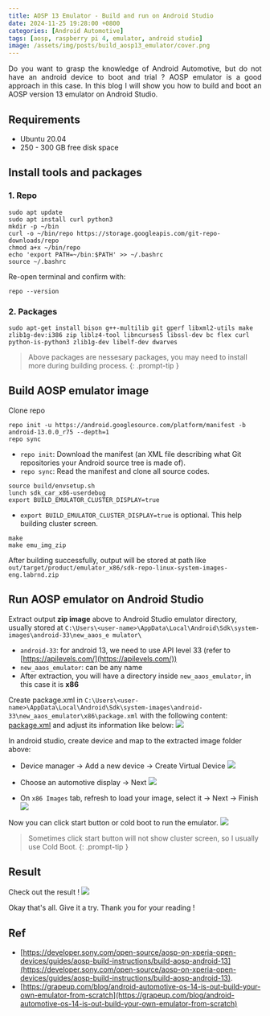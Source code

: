 ```yaml
---
title: AOSP 13 Emulator - Build and run on Android Studio
date: 2024-11-25 19:28:00 +0800
categories: [Android Automotive]
tags: [aosp, raspberry pi 4, emulator, android studio]
image: /assets/img/posts/build_aosp13_emulator/cover.png
---
```

<div style="text-align: justify">
Do you want to grasp the knowledge of Android Automotive, but do not have an android device to boot and trial ? AOSP emulator is a good approach in this case. In this blog I will show you how to build and boot an AOSP version 13 emulator on Android Studio.
</div>

## Requirements
* Ubuntu 20.04
* 250 - 300 GB free disk space

## Install tools and packages
### 1. Repo
```
sudo apt update
sudo apt install curl python3
mkdir -p ~/bin
curl -o ~/bin/repo https://storage.googleapis.com/git-repo-downloads/repo
chmod a+x ~/bin/repo
echo 'export PATH=~/bin:$PATH' >> ~/.bashrc
source ~/.bashrc
```
Re-open terminal and confirm with:
```
repo --version
```

### 2. Packages
```
sudo apt-get install bison g++-multilib git gperf libxml2-utils make zlib1g-dev:i386 zip liblz4-tool libncurses5 libssl-dev bc flex curl python-is-python3 zlib1g-dev libelf-dev dwarves
```

<!-- markdownlint-capture -->
<!-- markdownlint-disable -->
> Above packages are nessesary packages, you may need to install more during building process.
{: .prompt-tip }
<!-- markdownlint-restore -->

## Build AOSP emulator image
Clone repo
```
repo init -u https://android.googlesource.com/platform/manifest -b android-13.0.0_r75 --depth=1
repo sync
```
* `repo init`: Download the manifest (an XML file describing what Git repositories your Android source tree is made of).
* `repo sync`: Read the manifest and clone all source codes.

```
source build/envsetup.sh
lunch sdk_car_x86-userdebug
export BUILD_EMULATOR_CLUSTER_DISPLAY=true
```
* `export BUILD_EMULATOR_CLUSTER_DISPLAY=true` is optional. This help building cluster screen.

```
make
make emu_img_zip
```

After building successfully, output will be stored at path like `out/target/product/emulator_x86/sdk-repo-linux-system-images-eng.labrnd.zip`

## Run AOSP emulator on Android Studio
Extract output **zip image** above to Android Studio emulator directory, usually stored at `C:\Users\<user-name>\AppData\Local\Android\Sdk\system-images\android-33\new_aaos_e
mulator\`
* `android-33`: for android 13, we need to use API level 33 (refer to [https://apilevels.com/](https://apilevels.com/))
* `new_aaos_emulator`: can be any name
* After extraction, you will have a directory inside `new_aaos_emulator`, in this case it is **x86**

Create package.xml in `C:\Users\<user-name>\AppData\Local\Android\Sdk\system-images\android-33\new_aaos_emulator\x86\package.xml` with the following content: [package.xml](https://gist.github.com/dpetrecki/76276a7efa1ce41333ac987f194cfaa7) and adjust its information like below:
![](/assets/img/posts/build_aosp13_emulator/packages.png)

In android studio, create device and map to the extracted image folder above:
* Device manager -> Add a new device -> Create Virtual Device
![](/assets/img/posts/build_aosp13_emulator/config1.png)

* Choose an automotive display -> Next
![](/assets/img/posts/build_aosp13_emulator/config2.png)

* On `x86 Images` tab, refresh to load your image, select it -> Next -> Finish
![](/assets/img/posts/build_aosp13_emulator/config3.png)

Now you can click start button or cold boot to run the emulator.
![](/assets/img/posts/build_aosp13_emulator/config4.png)

<!-- markdownlint-capture -->
<!-- markdownlint-disable -->
> Sometimes click start button will not show cluster screen, so I usually use Cold Boot.
{: .prompt-tip }
<!-- markdownlint-restore -->

## Result
Check out the result !
![](/assets/img/posts/build_aosp13_emulator/result.png)

Okay that's all. Give it a try. Thank you for your reading !

## Ref
* [https://developer.sony.com/open-source/aosp-on-xperia-open-devices/guides/aosp-build-instructions/build-aosp-android-13](https://developer.sony.com/open-source/aosp-on-xperia-open-devices/guides/aosp-build-instructions/build-aosp-android-13).
* [https://grapeup.com/blog/android-automotive-os-14-is-out-build-your-own-emulator-from-scratch](https://grapeup.com/blog/android-automotive-os-14-is-out-build-your-own-emulator-from-scratch)